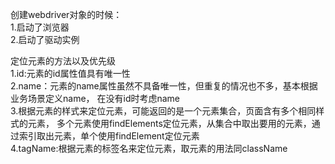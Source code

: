 创建webdriver对象的时候：  
1.启动了浏览器  
2.启动了驱动实例  

定位元素的方法以及优先级  
1.id:元素的id属性值具有唯一性  
2.name：元素的name属性虽然不具备唯一性，但重复的情况也不多，基本根据业务场景定义name，
在没有id时考虑name  
3.根据元素的样式来定位元素，可能返回的是一个元素集合，页面含有多个相同样式的元素，
多个元素使用findElements定位元素，从集合中取出要用的元素，通过索引取出元素，单个使用findElement定位元素  
4.tagName:根据元素的标签名来定位元素，取元素的用法同className